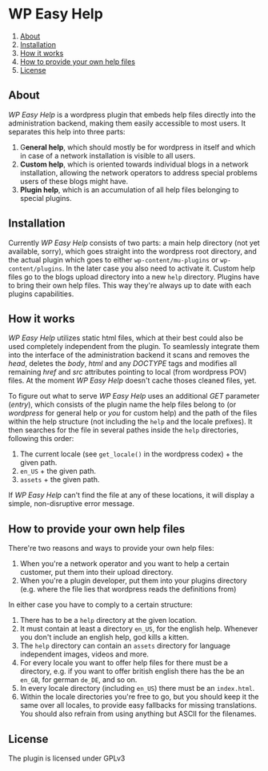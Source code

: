# WP Easy Help #

1. [About](#about)
2. [Installation](#install)
3. [How it works](#how)
4. [How to provide your own help files](#how2)
5. [License](#license)

## <a name="about"/> About ##

*WP Easy Help* is a wordpress plugin that embeds help files
directly into the administration backend, making them easily accessible to most users.
It separates this help into three parts:

1. G**eneral help**, which should mostly be for wordpress in itself and which in case of a network installation is visible to all users.
2. **Custom help**, which is oriented towards individual blogs in a network installation, allowing the network operators to address special problems users of these blogs might have.
3. **Plugin help**, which is an accumulation of all help files belonging to special plugins.

## <a name="install"/> Installation ##

Currently *WP Easy Help* consists of two parts: a main help directory (not yet available, sorry),
which goes straight into the wordpress root directory, and the actual plugin which goes
to either `wp-content/mu-plugins` or `wp-content/plugins`. In the later case you also need
to activate it.
Custom help files go to the blogs upload directory into a new `help` directory.
Plugins have to bring their own help files. This way they're always up to date
with each plugins capabilities.

## <a name="how"/> How it works ##

*WP Easy Help* utilizes static html files, which at their best could also be used completely
independent from the plugin. To seamlessly integrate them into the interface of the
administration backend it scans and removes the *head*, deletes the *body*, *html* and any *DOCTYPE* tags
and modifies all remaining *href* and *src* attributes pointing to local (from wordpress POV) files.
At the moment *WP Easy Help* doesn't cache thoses cleaned files, yet.

To figure out what to serve *WP Easy Help* uses an additional *GET* parameter (*entry*), which consists
of the plugin name the help files belong to (or *wordpress* for general help or *you* for custom help)
and the path of the files within the help structure (not including the `help` and the locale prefixes).
It then searches for the file in several pathes inside the `help` directories, following this order:

1. The current locale (see `get_locale()` in the wordpress codex) + the given path.
2. `en_US` + the given path.
3. `assets` + the given path.

If *WP Easy Help* can't find the file at any of these locations, it will display a simple, non-disruptive error
message.


## <a name="how2"/> How to provide your own help files ##

There're two reasons and ways to provide your own help files:

1. When you're a network operator and you want to help a certain customer, put them into their upload directory.
2. When you're a plugin developer, put them into your plugins directory (e.g. where the file lies that wordpress reads the definitions from)

In either case you have to comply to a certain structure:

1. There has to be a `help` directory at the given location.
2. It must contain at least a directory `en_US`, for the english help. Whenever you don't include an english help, god kills a kitten.
3. The `help` directory can contain an `assets` directory for language independent images, videos and more.
4. For every locale you want to offer help files for there must be a directory, e.g. if you want to offer british english there
   has the be an `en_GB`, for german `de_DE`, and so on.
5. In every locale directory (including `en_US`) there must be an `index.html`.
6. Within the locale directories you're free to go, but you should keep it the same over all locales, to provide easy fallbacks for missing translations.
   You should also refrain from using anything but ASCII for the filenames.

## <a name="license"/> License ##

The plugin is licensed under GPLv3